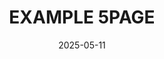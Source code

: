 ---
title: "EXAMPLE 5PAGE"
category: "교육"
date: "2025-05-11"
summary: "Dummy Data List 5 "
important: "false"
---